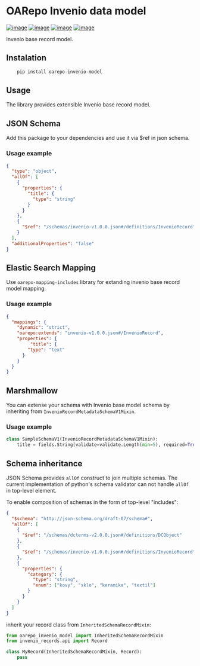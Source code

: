 OARepo Invenio data model
=========================

[![image][]][1]
[![image][2]][3]
[![image][4]][5]
[![image][6]][7]

Invenio base record model.

Instalation
----------
```bash
    pip install oarepo-invenio-model
```
Usage
-----
The library provides extensible Invenio base record model.

JSON Schema
-----------
Add this package to your dependencies and use it via $ref in json
schema.

### Usage example
```json
{
  "type": "object",
  "allOf": [
    {
      "properties": {
        "title": {
          "type": "string"
        }
      }
    },
    {
      "$ref": "/schemas/invenio-v1.0.0.json#/definitions/InvenioRecord"
    }
  ],
  "additionalProperties": "false"
}
```
Elastic Search Mapping
----------------------
Use `oarepo-mapping-includes` library for extanding invenio base record model mapping.
### Usage example
```json
{
  "mappings": {
    "dynamic": "strict",
    "oarepo:extends": "invenio-v1.0.0.json#/InvenioRecord",
    "properties": {
         "title": {
        "type": "text"
      }
    }
  }
}
```

Marshmallow
-----------
You can extense your schema with Invenio base model schema by inheriting from `InvenioRecordMetadataSchemaV1Mixin`.

### Usage example
```python
class SampleSchemaV1(InvenioRecordMetadataSchemaV1Mixin):
    title = fields.String(validate=validate.Length(min=5), required=True)
```

Schema inheritance
------------------

JSON Schema provides ``allOf`` construct to join multiple schemas. The current
implementation of python's schema validator can not handle ``allOf`` in top-level
element.

To enable composition of schemas in the form of top-level "includes":

```json
{
  "$schema": "http://json-schema.org/draft-07/schema#",
  "allOf": [
    {
      "$ref": "/schemas/dcterms-v2.0.0.json#/definitions/DCObject"
    },
    {
      "$ref": "/schemas/invenio-v1.0.0.json#/definitions/InvenioRecord"
    },
    {
      "properties": {
        "category": {
          "type": "string",
          "enum": ["kovy", "sklo", "keramika", "textil"]
        }
      }
    }
  ]
}
```
inherit your record class from ``InheritedSchemaRecordMixin``:

```python
from oarepo_invenio_model import InheritedSchemaRecordMixin
from invenio_records.api import Record

class MyRecord(InheritedSchemaRecordMixin, Record):
    pass
```



  [image]: https://img.shields.io/github/license/oarepo/oarepo-invenio-model.svg
  [1]: https://github.com/oarepo/oarepo-invenio-model/blob/master/LICENSE
  [2]: https://img.shields.io/travis/oarepo/oarepo-invenio-model.svg
  [3]: https://travis-ci.org/oarepo/oarepo-invenio-model
  [4]: https://img.shields.io/coveralls/oarepo/oarepo-invenio-model.svg
  [5]: https://coveralls.io/github/oarepo/oarepo-invenio-model
  [6]: https://img.shields.io/pypi/v/oarepo-invenio-model.svg
  [7]: https://pypi.org/pypi/oarepo-invenio-model